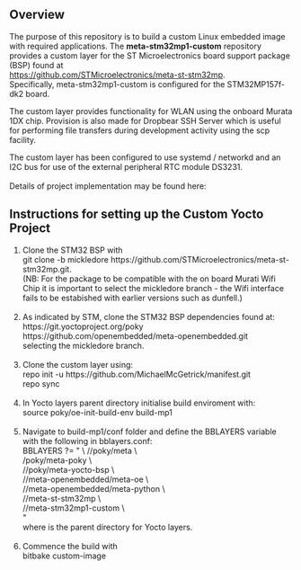 ## Overview  
The purpose of this repository is to build a custom Linux embedded image with required applications. The  <b>meta-stm32mp1-custom</b> repository provides a custom layer for the ST Microelectronics board support package (BSP) found at <br>
https://github.com/STMicroelectronics/meta-st-stm32mp. <br>
Specifically, meta-stm32mp1-custom is configured for the STM32MP157f-dk2 board. <br>

The custom layer provides functionality for WLAN using the onboard Murata 1DX chip. Provision is also made for Dropbear SSH Server which is useful for performing file transfers during development activity using the scp facility.

The custom layer has been configured to use systemd / networkd and an I2C bus for use of the external peripheral RTC module DS3231.<br><br>
Details of project implementation may be found here: <br>


## Instructions for setting up the Custom Yocto Project

<ol>
<li>
Clone the STM32 BSP with <br>
git clone -b mickledore https://github.com/STMicroelectronics/meta-st-stm32mp.git. <br>
(NB: For the package to be compatible with the on board Murati Wifi Chip it is important to select the mickledore branch
- the Wifi interface fails to be estabished with earlier versions such as dunfell.) <br>
</li>
<br>
<li>
As indicated by STM, clone the STM32 BSP dependencies found at: <br>
 https://git.yoctoproject.org/poky <br>
 https://github.com/openembedded/meta-openembedded.git <br>
 selecting the mickledore branch. <br>
</li> 
<br> 
<li> 
Clone the custom layer using: <br>
   repo init -u https://github.com/MichaelMcGetrick/manifest.git <br> 
   repo sync <br>
</li>   
<br>
<li> 
In Yocto layers parent directory initialise build enviroment with: <br>
   source poky/oe-init-build-env build-mp1 <br>
</li>
<br>
<li> 
Navigate to build-mp1/conf folder and define the BBLAYERS variable with the following in bblayers.conf: <br>
   BBLAYERS ?= " \
  /<layer-parent-dir>/poky/meta \ <br>
  /<layer-parent-dir>poky/meta-poky \<br>
  /<layer-parent-dir>/poky/meta-yocto-bsp \<br>
  /<layer-parent-dir>/meta-openembedded/meta-oe \<br>
  /<layer-parent-dir>/meta-openembedded/meta-python \<br>
  /<layer-parent-dir>/meta-st-stm32mp \<br>
  /<layer-parent-dir>/meta-stm32mp1-custom \<br>
  "<br>
  where <layer-parent-dir> is the parent directory for Yocto layers.<br> 
</li>
<br>


<li> 
Commence the build with <br>
  bitbake custom-image
</li>
<br>
<br>
</ol>   


